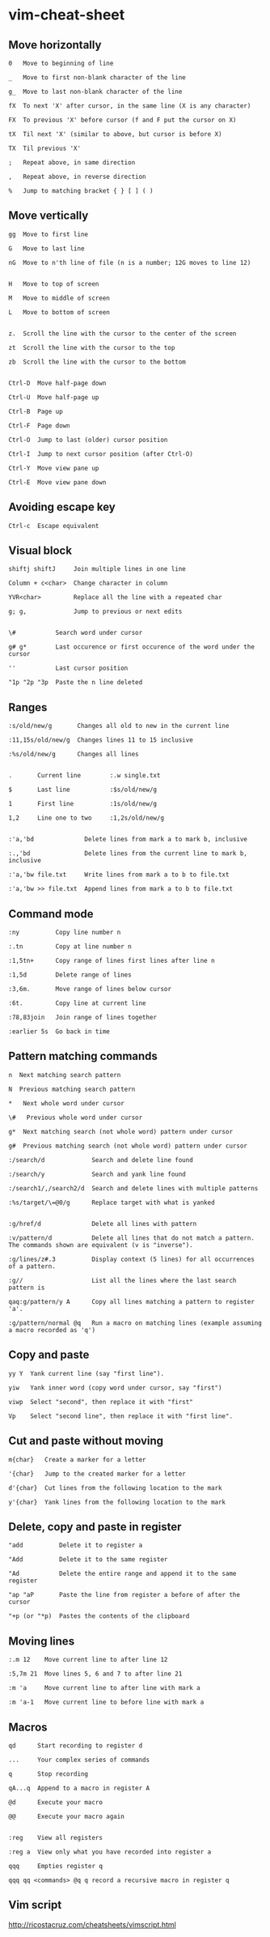 # vim-cheat-sheet

## Move horizontally

    0   Move to beginning of line

    _   Move to first non-blank character of the line

    g_  Move to last non-blank character of the line

    fX  To next 'X' after cursor, in the same line (X is any character)

    FX  To previous 'X' before cursor (f and F put the cursor on X)

    tX  Til next 'X' (similar to above, but cursor is before X)

    TX  Til previous 'X'

    ;   Repeat above, in same direction

    ,   Repeat above, in reverse direction

    %   Jump to matching bracket { } [ ] ( )

## Move vertically

    gg  Move to first line

    G   Move to last line

    nG  Move to n'th line of file (n is a number; 12G moves to line 12)


    H   Move to top of screen

    M   Move to middle of screen

    L   Move to bottom of screen


    z.  Scroll the line with the cursor to the center of the screen

    zt  Scroll the line with the cursor to the top

    zb  Scroll the line with the cursor to the bottom


    Ctrl-D  Move half-page down

    Ctrl-U  Move half-page up

    Ctrl-B  Page up

    Ctrl-F  Page down

    Ctrl-O  Jump to last (older) cursor position

    Ctrl-I  Jump to next cursor position (after Ctrl-O)

    Ctrl-Y  Move view pane up

    Ctrl-E  Move view pane down

## Avoiding escape key 

    Ctrl-c  Escape equivalent

## Visual block

    shiftj shiftJ     Join multiple lines in one line

    Column + c<char>  Change character in column

    YVR<char>         Replace all the line with a repeated char

    g; g,             Jump to previous or next edits
    

    \#           Search word under cursor

    g# g*        Last occurence or first occurence of the word under the cursor

    ''           Last cursor position

    "1p "2p "3p  Paste the n line deleted
    

## Ranges

    :s/old/new/g       Changes all old to new in the current line

    :11,15s/old/new/g  Changes lines 11 to 15 inclusive

    :%s/old/new/g      Changes all lines


    .       Current line        :.w single.txt

    $       Last line           :$s/old/new/g

    1       First line          :1s/old/new/g

    1,2     Line one to two     :1,2s/old/new/g


    :'a,'bd              Delete lines from mark a to mark b, inclusive

    :.,'bd               Delete lines from the current line to mark b, inclusive

    :'a,'bw file.txt     Write lines from mark a to b to file.txt

    :'a,'bw >> file.txt  Append lines from mark a to b to file.txt

## Command mode 

    :ny          Copy line number n

    :.tn         Copy at line number n

    :1,5tn+      Copy range of lines first lines after line n

    :1,5d        Delete range of lines

    :3,6m.       Move range of lines below cursor

    :6t.         Copy line at current line

    :78,83join   Join range of lines together

    :earlier 5s  Go back in time

## Pattern matching commands

    n  Next matching search pattern

    N  Previous matching search pattern

    *   Next whole word under cursor

    \#   Previous whole word under cursor

    g*  Next matching search (not whole word) pattern under cursor

    g#  Previous matching search (not whole word) pattern under cursor

    :/search/d             Search and delete line found

    :/search/y             Search and yank line found

    :/search1/,/search2/d  Search and delete lines with multiple patterns

    :%s/target/\=@0/g      Replace target with what is yanked


    :g/href/d              Delete all lines with pattern

    :v/pattern/d           Delete all lines that do not match a pattern. The commands shown are equivalent (v is "inverse").

    :g/lines/z#.3          Display context (5 lines) for all occurrences of a pattern.

    :g//                   List all the lines where the last search pattern is

    qaq:g/pattern/y A      Copy all lines matching a pattern to register 'a'.

    :g/pattern/normal @q   Run a macro on matching lines (example assuming a macro recorded as 'q')

## Copy and paste

    yy Y  Yank current line (say "first line").

    yiw   Yank inner word (copy word under cursor, say "first")

    viwp  Select "second", then replace it with "first"

    Vp    Select "second line", then replace it with "first line".

## Cut and paste without moving

    m{char}   Create a marker for a letter

    '{char}   Jump to the created marker for a letter

    d'{char}  Cut lines from the following location to the mark

    y'{char}  Yank lines from the following location to the mark

## Delete, copy and paste in register

    "add          Delete it to register a

    "Add          Delete it to the same register

    "Ad           Delete the entire range and append it to the same register

    "ap "aP       Paste the line from register a before of after the cursor

    "+p (or "*p)  Pastes the contents of the clipboard

## Moving lines 

    :.m 12    Move current line to after line 12

    :5,7m 21  Move lines 5, 6 and 7 to after line 21

    :m 'a     Move current line to after line with mark a

    :m 'a-1   Move current line to before line with mark a

## Macros
    qd      Start recording to register d

    ...     Your complex series of commands

    q       Stop recording

    qA...q  Append to a macro in register A

    @d      Execute your macro

    @@      Execute your macro again


    :reg    View all registers

    :reg a  View only what you have recorded into register a

    qqq     Empties register q

    qqq qq <commands> @q q record a recursive macro in register q

## Vim script

http://ricostacruz.com/cheatsheets/vimscript.html
